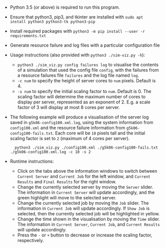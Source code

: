 - Python 3.5 (or above) is required to run this program.
- Ensure that python3, pip3, and tkinter are installed with `sudo apt install python3 python3-tk python3-pip`
- Install required packages with `python3 -m pip install --user -r requirements.txt`
- Generate resource failure and log files with a particular configuration file
- Usage instructions (also provided with `python3 ./sim-viz.py -h`):
    - `python3 ./sim_viz.py config failures log` to visualise the contents of a simulation that used the
    config file `config`, with the failures from a resource failures file `failures` and the log file named `log`.
    - `-c num` to specify the height of server cores to `num` pixels. Default is 4.
    - `-s num` to specify the initial scaling factor to `num`. Default is 0. The scaling factor will determine
    the maximum number of cores to display per server, represented as an exponent of 2. E.g. a scale factor of 3
    will display at most 8 cores per server.
- The following example will produce a visualisation of the server log saved in `g5k06-config100.xml.log`, using
the system information from `config100.xml` and the resource failure information from `g5k06-config100-fails.txt`.
Each core will be `10` pixels tall and the initial scaling factor is set to `2` (maximum of 4 cores per server).

        python3 ./sim_viz.py ./config100.xml ./g5k06-config100-fails.txt ./g5k06-config100.xml.log -c 10 -s 2

- Runtime instructions:
    - Click on the tabs above the information windows to switch between `Current Server` and `Current Job` for
    the left window, and `Current Results` and `Final Results` for the right window.
    - Change the currently selected server by moving the `Server` slider. The information in `Current Server` will
    update accordingly, and the green highlight will move to the selected server.
    - Change the currently selected job by moving the `Job` slider. The information in `Current Job` will
    update accordingly. If `Show Job` is selected, then the currently selected job will be highlighted in yellow.
    - Change the time shown in the visualisation by moving the `Time` slider. The information in `Current Server`,
    `Current Job`, and `Current Results` will update accordingly.
    - Press the `-` or `+` button to decrease or increase the scaling factor, respectively.